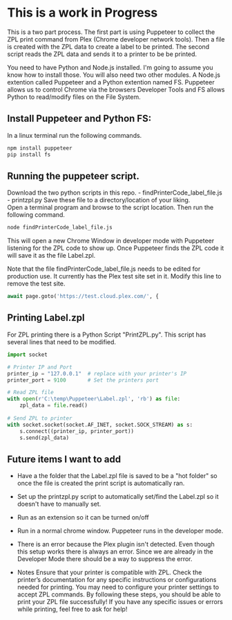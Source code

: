 # **This is a work in Progress**

This is a two part process. The first part is using Puppeteer to collect the ZPL print command from Plex (Chrome developer network tools). Then a file is created with the ZPL data to create a label to be printed. The second script reads the ZPL data and sends it to a printer to be be printed.

You need to have Python and Node.js installed. I'm going to assume you know how to install those. You will also need two other modules. A Node.js extention called Puppeteer and a Python extention named FS. Puppeteer allows us to control Chrome via the browsers Developer Tools and FS allows Python to read/modify files on the File System.

## Install Puppeteer and Python FS:

In a linux terminal run the following commands.

```bash
npm install puppeteer
pip install fs
```

## Running the puppeteer script.

Download the two python scripts in this repo.
    - findPrinterCode_label_file.js
    - printzpl.py
Save these file to a directory/location of your liking.  
Open a terminal program and browse to the script location. Then run the following command. 

```bash
node findPrinterCode_label_file.js
```

This will open a new Chrome Window in developer mode with Puppeteer listening for the ZPL code to show up. Once Puppeteer finds the ZPL code it will save it as the file Label.zpl.

Note that the file findPrinterCode_label_file.js needs to be edited for production use. It currently has the Plex test site set in it.  Modify this line to remove the test site. 

```Python
await page.goto('https://test.cloud.plex.com/', {
```

## Printing Label.zpl

For ZPL printing there is a Python Script "PrintZPL.py".  This script has several lines that need to be modified.

```Python
import socket

# Printer IP and Port
printer_ip = "127.0.0.1"  # replace with your printer's IP
printer_port = 9100       # Set the printers port

# Read ZPL file
with open(r'C:\temp\Puppeteer\Label.zpl', 'rb') as file:
    zpl_data = file.read()
    
# Send ZPL to printer
with socket.socket(socket.AF_INET, socket.SOCK_STREAM) as s:
    s.connect((printer_ip, printer_port))
    s.send(zpl_data)
```

## Future items I want to add

- Have a the folder that the Label.zpl file is saved to be a "hot folder" so once the file is created the print script is automatically ran.
- Set up the printzpl.py script to automatically set/find the Label.zpl so it doesn't have to manually set.
- Run as an extension so it can be turned on/off
- Run in a normal chrome window.  Puppeteer runs in the developer mode.  
- There is an error because the Plex plugin isn't detected. Even though this setup works there is always an error.  Since we are already in the Developer Mode there should be a way to suppress the error.

- Notes
    Ensure that your printer is compatible with ZPL.
    Check the printer’s documentation for any specific instructions or configurations needed for printing.
    You may need to configure your printer settings to accept ZPL commands.
    By following these steps, you should be able to print your ZPL file successfully! If you have any specific issues or errors while printing, feel free to ask for help!
